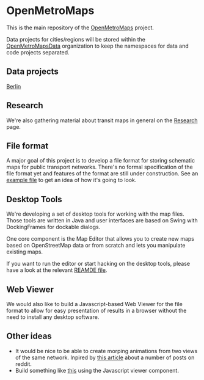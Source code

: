 # OpenMetroMaps

This is the main repository of the
[OpenMetroMaps](https://www.openmetromaps.org) project.

Data projects for cities/regions will be stored within the
[OpenMetroMapsData](https://github.com/OpenMetroMapsData) organization to keep
the namespaces for data and code projects separated.

## Data projects

[Berlin](https://github.com/OpenMetroMapsData/berlin)

## Research

We're also gathering material about transit maps in general on the
[Research](https://github.com/OpenMetroMaps/OpenMetroMaps/blob/master/research/Research.md)
page.

## File format

A major goal of this project is to develop a file format for storing schematic
maps for public transport networks.
There's no formal specification of the file format yet and features of the
format are still under construction.
See an [example file](https://github.com/OpenMetroMaps/OpenMetroMaps/blob/master/java/test-data/src/main/resources/berlin.xml)
to get an idea of how it's going to look.

## Desktop Tools

We're developing a set of desktop tools for working with the map files.
Those tools are written in Java and user interfaces are based on Swing with
DockingFrames for dockable dialogs.

One core component is the Map Editor that allows you to create new maps based on
OpenStreetMap data or from scratch and lets you manipulate existing maps.

If you want to run the editor or start hacking on the desktop tools, please have
a look at the relevant
[REAMDE file](https://github.com/OpenMetroMaps/OpenMetroMaps/blob/master/java/README.md).

## Web Viewer

We would also like to build a Javascript-based Web Viewer for the file format to
allow for easy presentation of results in a browser without the need to install
any desktop software.

## Other ideas

* It would be nice to be able to create morping animations from two views
  of the same network. Inpired by
  [this article](http://mymodernmet.com/animated-subway-maps) about
  a number of posts on reddit.
* Build something like [this](http://jannisr.de/vbb-map-routing) using
  the Javascript viewer component.
